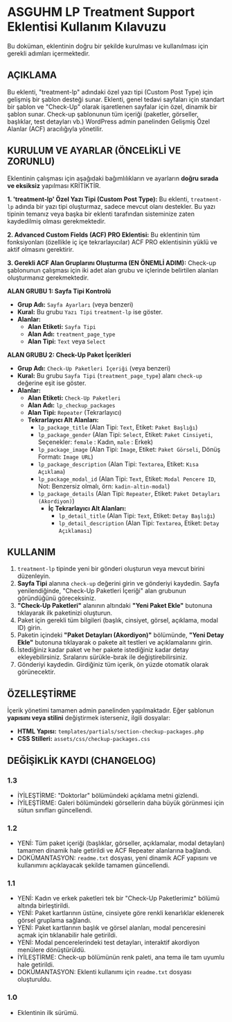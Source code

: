 # ASGUHM LP Treatment Support Eklentisi Kullanım Kılavuzu

Bu doküman, eklentinin doğru bir şekilde kurulması ve kullanılması için gerekli adımları içermektedir.

## AÇIKLAMA

Bu eklenti, "treatment-lp" adındaki özel yazı tipi (Custom Post Type) için gelişmiş bir şablon desteği sunar. Eklenti, genel tedavi sayfaları için standart bir şablon ve "Check-Up" olarak işaretlenen sayfalar için özel, dinamik bir şablon sunar. Check-up şablonunun tüm içeriği (paketler, görseller, başlıklar, test detayları vb.) WordPress admin panelinden Gelişmiş Özel Alanlar (ACF) aracılığıyla yönetilir.

## KURULUM VE AYARLAR (ÖNCELİKLİ VE ZORUNLU)

Eklentinin çalışması için aşağıdaki bağımlılıkların ve ayarların **doğru sırada ve eksiksiz** yapılması KRİTİKTİR.

**1. 'treatment-lp' Özel Yazı Tipi (Custom Post Type):**
Bu eklenti, `treatment-lp` adında bir yazı tipi oluşturmaz, sadece mevcut olanı destekler. Bu yazı tipinin temanız veya başka bir eklenti tarafından sisteminize zaten kaydedilmiş olması gerekmektedir.

**2. Advanced Custom Fields (ACF) PRO Eklentisi:**
Bu eklentinin tüm fonksiyonları (özellikle iç içe tekrarlayıcılar) ACF PRO eklentisinin yüklü ve aktif olmasını gerektirir.

**3. Gerekli ACF Alan Gruplarını Oluşturma (EN ÖNEMLİ ADIM):**
Check-up şablonunun çalışması için iki adet alan grubu ve içlerinde belirtilen alanları oluşturmanız gerekmektedir.

**ALAN GRUBU 1: Sayfa Tipi Kontrolü**
*   **Grup Adı:** `Sayfa Ayarları` (veya benzeri)
*   **Kural:** Bu grubu `Yazı Tipi` `treatment-lp` ise göster.
*   **Alanlar:**
    *   **Alan Etiketi:** `Sayfa Tipi`
    *   **Alan Adı:** `treatment_page_type`
    *   **Alan Tipi:** `Text` veya `Select`

**ALAN GRUBU 2: Check-Up Paket İçerikleri**
*   **Grup Adı:** `Check-Up Paketleri İçeriği` (veya benzeri)
*   **Kural:** Bu grubu `Sayfa Tipi` (`treatment_page_type`) alanı `check-up` değerine eşit ise göster.
*   **Alanlar:**
    *   **Alan Etiketi:** `Check-Up Paketleri`
    *   **Alan Adı:** `lp_checkup_packages`
    *   **Alan Tipi:** `Repeater` (Tekrarlayıcı)
    *   **Tekrarlayıcı Alt Alanları:**
        *   `lp_package_title` (Alan Tipi: `Text`, Etiket: `Paket Başlığı`)
        *   `lp_package_gender` (Alan Tipi: `Select`, Etiket: `Paket Cinsiyeti`, Seçenekler: `female` : Kadın, `male` : Erkek)
        *   `lp_package_image` (Alan Tipi: `Image`, Etiket: `Paket Görseli`, Dönüş Formatı: `Image URL`)
        *   `lp_package_description` (Alan Tipi: `Textarea`, Etiket: `Kısa Açıklama`)
        *   `lp_package_modal_id` (Alan Tipi: `Text`, Etiket: `Modal Pencere ID`, Not: Benzersiz olmalı, örn: `kadin-altin-modal`)
        *   `lp_package_details` (Alan Tipi: `Repeater`, Etiket: `Paket Detayları (Akordiyon)`)
            *   **İç Tekrarlayıcı Alt Alanları:**
                *   `lp_detail_title` (Alan Tipi: `Text`, Etiket: `Detay Başlığı`)
                *   `lp_detail_description` (Alan Tipi: `Textarea`, Etiket: `Detay Açıklaması`)


## KULLANIM

1.  `treatment-lp` tipinde yeni bir gönderi oluşturun veya mevcut birini düzenleyin.
2.  **Sayfa Tipi** alanına `check-up` değerini girin ve gönderiyi kaydedin. Sayfa yenilendiğinde, "Check-Up Paketleri İçeriği" alan grubunun göründüğünü göreceksiniz.
3.  **"Check-Up Paketleri"** alanının altındaki **"Yeni Paket Ekle"** butonuna tıklayarak ilk paketinizi oluşturun.
4.  Paket için gerekli tüm bilgileri (başlık, cinsiyet, görsel, açıklama, modal ID) girin.
5.  Paketin içindeki **"Paket Detayları (Akordiyon)"** bölümünde, **"Yeni Detay Ekle"** butonuna tıklayarak o pakete ait testleri ve açıklamalarını girin.
6.  İstediğiniz kadar paket ve her pakete istediğiniz kadar detay ekleyebilirsiniz. Sıralarını sürükle-bırak ile değiştirebilirsiniz.
7.  Gönderiyi kaydedin. Girdiğiniz tüm içerik, ön yüzde otomatik olarak görünecektir.


## ÖZELLEŞTİRME

İçerik yönetimi tamamen admin panelinden yapılmaktadır. Eğer şablonun **yapısını veya stilini** değiştirmek isterseniz, ilgili dosyalar:

*   **HTML Yapısı:** `templates/partials/section-checkup-packages.php`
*   **CSS Stilleri:** `assets/css/checkup-packages.css`

## DEĞİŞİKLİK KAYDI (CHANGELOG)

### 1.3
* İYİLEŞTİRME: "Doktorlar" bölümündeki açıklama metni gizlendi.
* İYİLEŞTİRME: Galeri bölümündeki görsellerin daha büyük görünmesi için sütun sınıfları güncellendi.

### 1.2
* YENİ: Tüm paket içeriği (başlıklar, görseller, açıklamalar, modal detayları) tamamen dinamik hale getirildi ve ACF Repeater alanlarına bağlandı.
* DOKÜMANTASYON: `readme.txt` dosyası, yeni dinamik ACF yapısını ve kullanımını açıklayacak şekilde tamamen güncellendi.

### 1.1
* YENİ: Kadın ve erkek paketleri tek bir "Check-Up Paketlerimiz" bölümü altında birleştirildi.
* YENİ: Paket kartlarının üstüne, cinsiyete göre renkli kenarlıklar eklenerek görsel gruplama sağlandı.
* YENİ: Paket kartlarının başlık ve görsel alanları, modal penceresini açmak için tıklanabilir hale getirildi.
* YENİ: Modal pencerelerindeki test detayları, interaktif akordiyon menülere dönüştürüldü.
* İYİLEŞTİRME: Check-up bölümünün renk paleti, ana tema ile tam uyumlu hale getirildi.
* DOKÜMANTASYON: Eklenti kullanımı için `readme.txt` dosyası oluşturuldu.

### 1.0
* Eklentinin ilk sürümü.